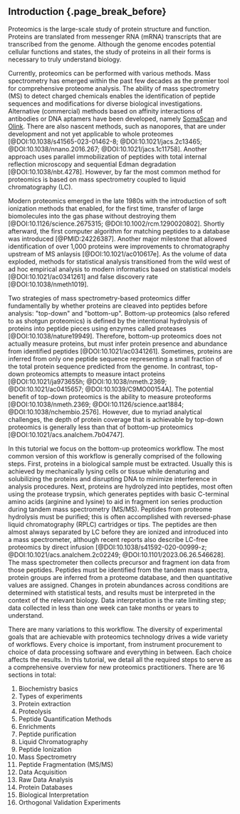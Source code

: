 ## Introduction {.page_break_before}

Proteomics is the large-scale study of protein structure and function. 
Proteins are translated from messenger RNA (mRNA) transcripts that are transcribed from the genome. 
Although the genome encodes potential cellular functions and states, the study of proteins in all their forms is necessary to truly understand biology. 

Currently, proteomics can be performed with various methods. 
Mass spectrometry has emerged within the past few decades as the premier tool for comprehensive proteome analysis.
The ability of mass spectrometry (MS) to detect charged chemicals enables the identification of peptide sequences and modifications for diverse biological investigations.
Alternative (commercial) methods based on affinity interactions of antibodies or DNA aptamers have been developed, namely [SomaScan](https://somalogic.com/somascan-platform/https://somalogic.com/somascan-platform/) and [Olink](https://olink.com/). 
There are also nascent methods, such as nanopores, that are under development and not yet applicable to whole proteomes [@DOI:10.1038/s41565-023-01462-8; @DOI:10.1021/jacs.2c13465; @DOI:10.1038/nnano.2016.267; @DOI:10.1021/jacs.1c11758].
Another approach uses parallel immobilization of peptides with total internal reflection microscopy and sequential Edman degradation [@DOI:10.1038/nbt.4278].
However, by far the most common method for proteomics is based on mass spectrometry coupled to liquid chromatography (LC).

Modern proteomics emerged in the late 1980s with the introduction of soft ionization methods that enabled, for the first time, transfer of large biomolecules into the gas phase without destroying them [@DOI:10.1126/science.2675315; @DOI:10.1002/rcm.1290020802]. 
Shortly afterward, the first computer algorithm for matching peptides to a database was introduced [@PMID:24226387]. 
Another major milestone that allowed identification of over 1,000 proteins were improvements to chromatography upstream of MS anlaysis [@DOI:10.1021/ac010617e]. 
As the volume of data exploded, methods for statistical analysis transitioned from the wild west of ad hoc empirical analysis to modern informatics based on statistical models [@DOI:10.1021/ac0341261] and false discovery rate [@DOI:10.1038/nmeth1019]. 
<!-- Todo: figure 1: major milestones in proteomics technology since 1990 -->

Two strategies of mass spectrometry-based proteomics differ fundamentally by whether proteins are cleaved into peptides before analysis: "top-down" and "bottom-up". 
Bottom-up proteomics (also refered to as shotgun proteomics) is defined by the intentional hydrolysis of proteins into peptide pieces using enzymes called proteases [@DOI:10.1038/nature19949]. 
Therefore, bottom-up proteomics does not actually measure proteins, but must infer protein presence and abundance from identified peptides [@DOI:10.1021/ac0341261]. 
Sometimes, proteins are inferred from only one peptide sequence representing a small fraction of the total protein sequence predicted from the genome. 
In contrast, top-down proteomics attempts to measure intact proteins [@DOI:10.1021/ja973655h; @DOI:10.1038/nmeth.2369; @DOI:10.1021/ac0415657; @DOI:10.1039/C9MO00154A]. 
The potential benefit of top-down proteomics is the ability to measure proteoforms [@DOI:10.1038/nmeth.2369; @DOI:10.1126/science.aat1884; @DOI:10.1038/nchembio.2576]. 
However, due to myriad analytical challenges, the depth of protein coverage that is achievable by top-down proteomics is generally less than that of bottom-up proteomics [@DOI:10.1021/acs.analchem.7b04747]. 

In this tutorial we focus on the bottom-up proteomics workflow. 
The most common version of this workflow is generally comprised of the following steps. 
First, proteins in a biological sample must be extracted. 
Usually this is achieved by mechanically lysing cells or tissue while denaturing and solubilizing the proteins and disrupting DNA to minimize interference in analysis procedures. 
Next, proteins are hydrolyzed into peptides, most often using the protease trypsin, which generates peptides with basic C-terminal amino acids (arginine and lysine) to aid in fragment ion series production during tandem mass spectrometry (MS/MS). 
Peptides from proteome hydrolysis must be purified; this is often accomplished with reversed-phase liquid chromatography (RPLC) cartridges or tips. 
The peptides are then almost always separated by LC before they are ionized and introduced into a mass spectrometer, although recent reports also describe LC-free proteomics by direct infusion [@DOI:10.1038/s41592-020-00999-z; @DOI:10.1021/acs.analchem.2c02249; @DOI:10.1101/2023.06.26.546628]. 
The mass spectrometer then collects precursor and fragment ion data from those peptides.
Peptides must be identified from the tandem mass spectra, protein groups are inferred from a proteome database, and then quantitative values are assigned. 
Changes in protein abundances across conditions are determined with statistical tests, and results must be interpreted in the context of the relevant biology.
Data interpretation is the rate limiting step; data collected in less than one week can take months or years to understand. 

There are many variations to this workflow. 
The diversity of experimental goals that are achievable with proteomics technology drives a wide variety of workflows. 
Every choice is important, from instrument procurement to choice of data processing software and everything in between. 
Each choice affects the results. 
In this tutorial, we detail all the required steps to serve as a comprehensive overview for new proteomics practitioners. 
There are 16 sections in total:

1. Biochemistry basics
2. Types of experiments
3. Protein extraction
4. Proteolysis
5. Peptide Quantification Methods
6. Enrichments
7. Peptide purification
8. Liquid Chromatography
9. Peptide Ionization
10. Mass Spectrometry
11. Peptide Fragmentation (MS/MS)
12. Data Acquisition
13. Raw Data Analysis
14. Protein Databases
15. Biological Interpretation
16. Orthogonal Validation Experiments

